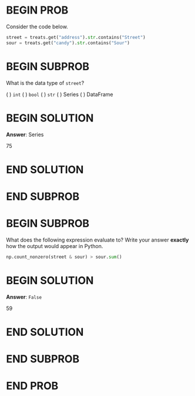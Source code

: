 # BEGIN PROB

Consider the code below.

```py
street = treats.get("address").str.contains("Street")
sour = treats.get("candy").str.contains("Sour")
```

# BEGIN SUBPROB

What is the data type of `street`?

( ) `int`
( ) `bool`
( ) `str`
( ) Series
( ) DataFrame

# BEGIN SOLUTION

**Answer**: Series

<average>75</average>
# END SOLUTION

# END SUBPROB

# BEGIN SUBPROB

What does the following expression evaluate to? Write your answer
**exactly** how the output would appear in Python.

```py
np.count_nonzero(street & sour) > sour.sum()
```

# BEGIN SOLUTION

**Answer**: `False`

<average>59</average>

# END SOLUTION

# END SUBPROB

# END PROB